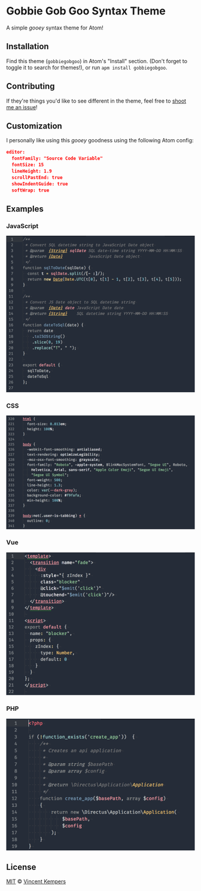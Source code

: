 # Gobbie Gob Goo Syntax Theme

A simple _gooey_ syntax theme for Atom!


## Installation

Find this theme (`gobbiegobgoo`) in Atom's "Install" section. (Don't forget to toggle it to search for themes!), or run `apm install gobbiegobgoo`.

## Contributing

If they're things you'd like to see different in the theme, feel free to [shoot me an issue](https://github.com/VincentKempers/gobbie-gob-goo-syntax/issues/new/choose)!

## Customization

I personally like using this _gooey_ goodness using the following Atom config:

```json
editor:
  fontFamily: "Source Code Variable"
  fontSize: 15
  lineHeight: 1.9
  scrollPastEnd: true
  showIndentGuide: true
  softWrap: true
```

## Examples

### JavaScript

![JavaScript Syntax Example](./examples/js.png)

### CSS

![CSS Syntax Example](./examples/css.png)

### Vue

![Vue Syntax Example](./examples/vue.png)

### PHP

![PHP Syntax Example](./examples/php.png)

## License

[MIT](LICENSE) &copy; [Vincent Kempers](https://github.com/VincentKempers)
